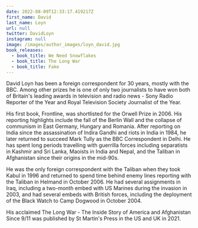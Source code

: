 ```yaml
---
date: 2022-08-09T12:33:17.419217Z
first_name: David
last_name: Loyn
url: null
twitter: DavidLoyn
instagram: null
image: /images/author_images/loyn_david.jpg
book_releases:
  - book_title: We Need Snowflakes
  - book_title: The Long War
  - book_title: Fake
---
```

David Loyn has been a foreign correspondent for 30 years, mostly with the BBC. Among other prizes he is one of only two journalists to have won both of Britain's leading awards in television and radio news - Sony Radio Reporter of the Year and Royal Television Society Journalist of the Year.

His first book, Frontline, was shortlisted for the Orwell Prize in 2006. His reporting highlights include the fall of the Berlin Wall and the collapse of communism in East Germany, Hungary and Romania. After reporting on India since the assassination of Indira Gandhi and riots in India in 1984, he later returned to succeed Mark Tully as the BBC Correspondent in Delhi. He has spent long periods travelling with guerrilla forces including separatists in Kashmir and Sri Lanka, Maoists in India and Nepal, and the Taliban in Afghanistan since their origins in the mid-90s. 

He was the only foreign correspondent with the Taliban when they took Kabul in 1996 and returned to spend time behind enemy lines reporting with the Taliban in Helmand in October 2006. He had several assignments in Iraq, including a two-month embed with US Marines during the invasion in 2003, and had several embeds with British forces, including the deployment of the Black Watch to Camp Dogwood in October 2004.

His acclaimed The Long War - The Inside Story of America and Afghanistan Since 9/11 was published by St Martin's Press in the US and UK in 2021.
